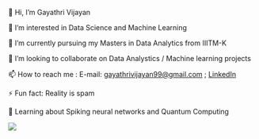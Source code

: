 
👋 Hi, I’m Gayathri Vijayan

👀 I’m interested in Data Science and Machine Learning

🌱 I’m currently pursuing my Masters in Data Analytics from IIITM-K

💞️ I’m looking to collaborate on Data Analystics / Machine learning projects

📫 How to reach me : E-mail: gayathrivijayan99@gmail.com ; [LinkedIn](https://www.linkedin.com/in/gayathri-v-482215204/)

⚡ Fun fact: Reality is spam

🌱 Learning about Spiking neural networks and Quantum Computing

<img src="https://github-readme-stats.vercel.app/api?username=Gayathri-Vijayan&&show_icons=true&title_color=ffffff&icon_color=bb2acf&text_color=daf7dc&bg_color=151515">

<!--
- 🔭 I’m currently working on ...
- 🌱 I’m currently learning ...
- 👯 I’m looking to collaborate on ...
- 🤔 I’m looking for help with ...
- 💬 Ask me about ...
- 📫 How to reach me: ...
- 😄 Pronouns: ...
- ⚡ Fun fact: ...
-->
